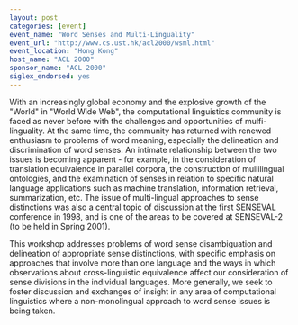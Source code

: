 ```yaml
---
layout: post
categories: [event]
event_name: "Word Senses and Multi-Linguality"
event_url: "http://www.cs.ust.hk/acl2000/wsml.html"
event_location: "Hong Kong"
host_name: "ACL 2000"
sponsor_name: "ACL 2000"
siglex_endorsed: yes
---
```

With an increasingly global economy and the explosive growth of the "World" in "World Wide Web", the computational linguistics community is faced as never before with the challenges and opportunities of mulfi-linguality. At the same time, the community has returned with renewed enthusiasm to problems of word meaning, especially the delineation and discrimination of word
senses. An intimate relationship between the two issues is becoming apparent - for example, in the consideration of translation equivalence in parallel corpora, the construction of mullilingual ontologies, and the examination of senses in relation to specific natural language applications such as machine translation, information retrieval, summarization, etc. The issue of multi-lingual approaches to sense distinctions was also a central topic of discussion at the first SENSEVAL conference in 1998, and is one of the areas to be covered at SENSEVAL-2 (to be held in Spring 2001).

This workshop addresses problems of word sense disambiguation and delineation of appropriate sense distinctions, with specific emphasis on approaches that involve more than one language and the ways in which observations about cross-linguistic equivalence affect our consideration of sense divisions in the individual languages. More generally, we seek to foster discussion and exchanges of insight in any area of computational linguistics where a non-monolingual approach to word sense
issues is being taken.